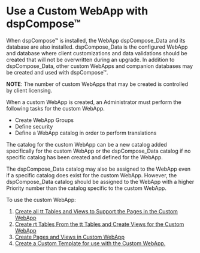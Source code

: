 # Use a Custom WebApp with dspCompose™

When dspCompose™ is installed, the WebApp dspCompose\_Data and its
database are also installed. dspCompose\_Data is the configured WebApp
and database where client customizations and data validations should be
created that will not be overwritten during an upgrade. In addition to
dspCompose\_Data, other custom WebApps and companion databases may be
created and used with dspCompose™.

**NOTE**: The number of custom WebApps that may be created is controlled
by client licensing.

When a custom WebApp is created, an Administrator must perform the
following tasks for the custom WebApp.

  - Create WebApp Groups
  - Define security
  - Define a WebApp catalog in order to perform translations

The catalog for the custom WebApp can be a new catalog added
specifically for the custom WebApp or the dspCompose\_Data catalog if no
specific catalog has been created and defined for the WebApp.

The dspCompose\_Data catalog may also be assigned to the WebApp even if
a specific catalog does exist for the custom WebApp. However, the
dspCompose\_Data catalog should be assigned to the WebApp with a higher
Priority number than the catalog specific to the custom WebApp.

To use the custom WebApp:

1.  [Create all tt Tables and Views to Support the Pages in the Custom
    WebApp](Create_all_tt_Tables_and_Views_to_Support_the_Pages_in_the_Custom_WebApp.htm)
2.  [Create rt Tables From the tt Tables and Create Views for the Custom
    WebApp](Create_rt_Tables_From_the_tt_Tables_and_Create_Views_for_the_Custom_WebApp.htm)
3.  [Create Pages and Views in Custom
    WebApp](Create_Pages_and_Views_in_Custom_WebApp.htm)
4.  [Create a Custom Template for use with the Custom
    WebApp.](Create_a_Custom_Template_for_Use_with_the_Custom_WebApp.htm)
